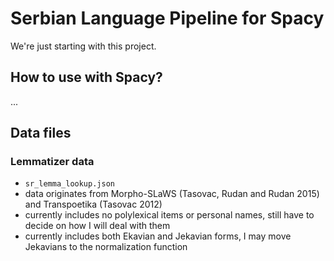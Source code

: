 # Serbian Language Pipeline for Spacy

We're just starting with this project.

## How to use with Spacy?

... 

## Data files

### Lemmatizer data

- `sr_lemma_lookup.json`
- data originates from Morpho-SLaWS (Tasovac, Rudan and Rudan 2015) and Transpoetika (Tasovac 2012)
- currently includes no polylexical items or personal names, still have to decide on how I will deal with them
- currently includes both Ekavian and Jekavian forms, I may move Jekavians to the normalization function
